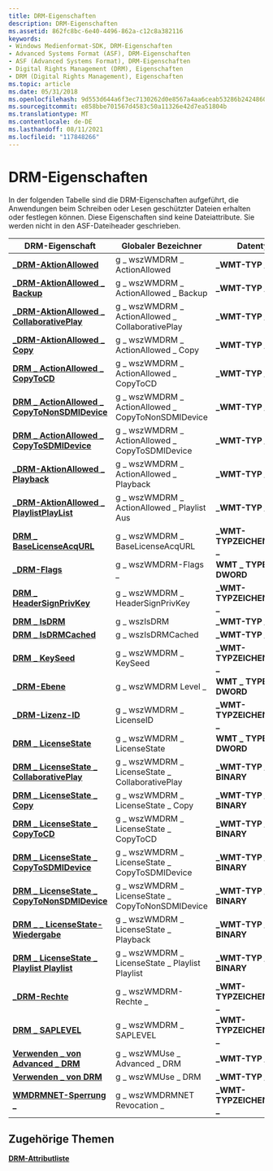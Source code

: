 ```yaml
---
title: DRM-Eigenschaften
description: DRM-Eigenschaften
ms.assetid: 862fc8bc-6e40-4496-862a-c12c8a382116
keywords:
- Windows Medienformat-SDK, DRM-Eigenschaften
- Advanced Systems Format (ASF), DRM-Eigenschaften
- ASF (Advanced Systems Format), DRM-Eigenschaften
- Digital Rights Management (DRM), Eigenschaften
- DRM (Digital Rights Management), Eigenschaften
ms.topic: article
ms.date: 05/31/2018
ms.openlocfilehash: 9d553d644a6f3ec7130262d0e8567a4aa6ceab53286b24248607b1928991f51d
ms.sourcegitcommit: e858bbe701567d4583c50a11326e42d7ea51804b
ms.translationtype: MT
ms.contentlocale: de-DE
ms.lasthandoff: 08/11/2021
ms.locfileid: "117848266"
---
```

# <a name="drm-properties"></a>DRM-Eigenschaften

In der folgenden Tabelle sind die DRM-Eigenschaften aufgeführt, die Anwendungen beim Schreiben oder Lesen geschützter Dateien erhalten oder festlegen können. Diese Eigenschaften sind keine Dateiattribute. Sie werden nicht in den ASF-Dateiheader geschrieben.



| DRM-Eigenschaft                                                                             | Globaler Bezeichner                               | Datentyp             |
|------------------------------------------------------------------------------------------|-------------------------------------------------|-----------------------|
| [**\_DRM-AktionAllowed**](drm-actionallowed.md)                                          | g \_ wszWMDRM \_ ActionAllowed                      | **\_WMT-TYP \_ BOOL**   |
| [**\_DRM-AktionAllowed \_ Backup**](drm-actionallowed-backup.md)                           | g \_ wszWMDRM \_ ActionAllowed \_ Backup              | **\_WMT-TYP \_ BOOL**   |
| [**\_DRM-AktionAllowed \_ CollaborativePlay**](drm-actionallowed-collaborativeplay.md)     | g \_ wszWMDRM \_ ActionAllowed \_ CollaborativePlay   | **\_WMT-TYP \_ BOOL**   |
| [**\_DRM-AktionAllowed \_ Copy**](drm-actionallowed-copy.md)                               | g \_ wszWMDRM \_ ActionAllowed \_ Copy                | **\_WMT-TYP \_ BOOL**   |
| [**DRM \_ ActionAllowed \_ CopyToCD**](drm-actionallowed-copytocd.md)                       | g \_ wszWMDRM \_ ActionAllowed \_ CopyToCD            | **\_WMT-TYP \_ BOOL**   |
| [**DRM \_ ActionAllowed \_ CopyToNonSDMIDevice**](drm-actionallowed-copytononsdmidevice.md) | g \_ wszWMDRM \_ ActionAllowed \_ CopyToNonSDMIDevice | **\_WMT-TYP \_ BOOL**   |
| [**DRM \_ ActionAllowed \_ CopyToSDMIDevice**](drm-actionallowed-copytosdmidevice.md)       | g \_ wszWMDRM \_ ActionAllowed \_ CopyToSDMIDevice    | **\_WMT-TYP \_ BOOL**   |
| [**\_DRM-AktionAllowed \_ Playback**](drm-actionallowed-playback.md)                       | g \_ wszWMDRM \_ ActionAllowed \_ Playback            | **\_WMT-TYP \_ BOOL**   |
| [**\_DRM-AktionAllowed \_ PlaylistPlayList**](drm-actionallowed-playlistburn.md)               | g \_ wszWMDRM \_ ActionAllowed \_ Playlist Aus        | **\_WMT-TYP \_ BOOL**   |
| [**DRM \_ BaseLicenseAcqURL**](drm-baselicenseacqurl.md)                                  | g \_ wszWMDRM \_ BaseLicenseAcqURL                  | **\_WMT-TYPZEICHENFOLGE \_** |
| [**\_DRM-Flags**](drm-flags.md)                                                          | g \_ wszWMDRM-Flags \_                              | **WMT \_ TYPE \_ DWORD**  |
| [**DRM \_ HeaderSignPrivKey**](drm-headersignprivkey.md)                                  | g \_ wszWMDRM \_ HeaderSignPrivKey                  | **\_WMT-TYPZEICHENFOLGE \_** |
| [**DRM \_ IsDRM**](drm-isdrm.md)                                                          | g \_ wszIsDRM                                     | **\_WMT-TYP \_ BOOL**   |
| [**DRM \_ IsDRMCached**](drm-isdrmcached.md)                                              | g \_ wszIsDRMCached                               | **\_WMT-TYP \_ BOOL**   |
| [**DRM \_ KeySeed**](drm-keyseed.md)                                                      | g \_ wszWMDRM \_ KeySeed                            | **\_WMT-TYPZEICHENFOLGE \_** |
| [**\_DRM-Ebene**](drm-level.md)                                                          | g \_ wszWMDRM Level \_                              | **WMT \_ TYPE \_ DWORD**  |
| [**\_DRM-Lizenz-ID**](drm-licenseid.md)                                                  | g \_ wszWMDRM \_ LicenseID                          | **\_WMT-TYPZEICHENFOLGE \_** |
| [**DRM \_ LicenseState**](drm-licensestate.md)                                            | g \_ wszWMDRM \_ LicenseState                       | **WMT \_ TYPE \_ DWORD**  |
| [**DRM \_ LicenseState \_ CollaborativePlay**](drm-licensestate-collaborativeplay.md)       | g \_ wszWMDRM \_ LicenseState \_ CollaborativePlay    | **\_WMT-TYP \_ BINARY** |
| [**DRM \_ LicenseState \_ Copy**](drm-licensestate-copy.md)                                 | g \_ wszWMDRM \_ LicenseState \_ Copy                 | **\_WMT-TYP \_ BINARY** |
| [**DRM \_ LicenseState \_ CopyToCD**](drm-licensestate-copytocd.md)                         | g \_ wszWMDRM \_ LicenseState \_ CopyToCD             | **\_WMT-TYP \_ BINARY** |
| [**DRM \_ LicenseState \_ CopyToSDMIDevice**](drm-licensestate-copytosdmidevice.md)         | g \_ wszWMDRM \_ LicenseState \_ CopyToSDMIDevice     | **\_WMT-TYP \_ BINARY** |
| [**DRM \_ LicenseState \_ CopyToNonSDMIDevice**](drm-licensestate-copytononsdmidevice.md)   | g \_ wszWMDRM \_ LicenseState \_ CopyToNonSDMIDevice  | **\_WMT-TYP \_ BINARY** |
| [**DRM \_ \_ LicenseState-Wiedergabe**](drm-licensestate-playback.md)                         | g \_ wszWMDRM \_ LicenseState \_ Playback             | **\_WMT-TYP \_ BINARY** |
| [**DRM \_ LicenseState \_ Playlist Playlist**](drm-licensestate-playlistburn.md)                 | g \_ wszWMDRM \_ LicenseState \_ Playlist Playlist         | **\_WMT-TYP \_ BINARY** |
| [**\_DRM-Rechte**](drm-rights.md)                                                        | g \_ wszWMDRM-Rechte \_                             | **\_WMT-TYPZEICHENFOLGE \_** |
| [**DRM \_ SAPLEVEL**](drm-saplevel--deprecated.md)                                        | g \_ wszWMDRM \_ SAPLEVEL                           | **\_WMT-TYPZEICHENFOLGE \_** |
| [**Verwenden \_ von Advanced \_ DRM**](use-advanced-drm.md)                                           | g \_ wszWMUse \_ Advanced \_ DRM                      | **\_WMT-TYP \_ BOOL**   |
| [**Verwenden \_ von DRM**](use-drm.md)                                                              | g \_ wszWMUse \_ DRM                                | **\_WMT-TYP \_ BOOL**   |
| [**WMDRMNET-Sperrung \_**](wmdrmnet-revocation.md)                                      | g \_ wszWMDRMNET Revocation \_                      | **\_WMT-TYPZEICHENFOLGE \_** |



 

## <a name="related-topics"></a>Zugehörige Themen

<dl> <dt>

[**DRM-Attributliste**](drm-attribute-list.md)
</dt> </dl>

 

 




